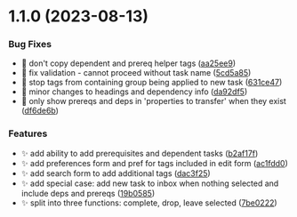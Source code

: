 # 1.1.0 (2023-08-13)


### Bug Fixes

* :bug: don't copy dependent and prereq helper tags ([aa25ee9](https://github.com/ksalzke/follow-up-task-omnifocus-plugin/commit/aa25ee97939cb99891a849ea9459a24e84ce6ea3))
* :bug: fix validation - cannot proceed without task name ([5cd5a85](https://github.com/ksalzke/follow-up-task-omnifocus-plugin/commit/5cd5a850282eb34320c2fa739a82e9de67df5933))
* :bug: stop tags from containing group being applied to new task ([631ce47](https://github.com/ksalzke/follow-up-task-omnifocus-plugin/commit/631ce47df0994980dec2187c70501d309203a514))
* :lipstick: minor changes to headings and dependency info ([da92df5](https://github.com/ksalzke/follow-up-task-omnifocus-plugin/commit/da92df53042291d6f6adc4733c2fe634a237add7))
* :lipstick: only show prereqs and deps in 'properties to transfer' when they exist ([df6de6b](https://github.com/ksalzke/follow-up-task-omnifocus-plugin/commit/df6de6bda14a31ee7afff23fdc903db12c51410b))


### Features

* :sparkles: add ability to add prerequisites and dependent tasks ([b2af17f](https://github.com/ksalzke/follow-up-task-omnifocus-plugin/commit/b2af17ffbb526fc1e71b8ba47a20a7988c48299b))
* :sparkles: add preferences form and pref for tags included in edit form ([ac1fdd0](https://github.com/ksalzke/follow-up-task-omnifocus-plugin/commit/ac1fdd088d45987d90d8733c93cc3768ce199300))
* :sparkles: add search form to add additional tags ([dac3f25](https://github.com/ksalzke/follow-up-task-omnifocus-plugin/commit/dac3f252bd46ea0ef9e49b39c92dbea14400ca8d))
* :sparkles: add special case: add new task to inbox when nothing selected and include deps and prereqs ([19b0585](https://github.com/ksalzke/follow-up-task-omnifocus-plugin/commit/19b058585abcbfda67746a58405ec10cb35eaea2))
* :sparkles: split into three functions: complete, drop, leave selected ([7be0222](https://github.com/ksalzke/follow-up-task-omnifocus-plugin/commit/7be02221ab541ad707fc4a70f81432b80ba97e00))



